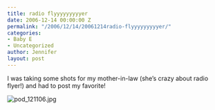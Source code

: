 ```yaml
---
title: radio flyyyyyyyyyer
date: 2006-12-14 00:00:00 Z
permalink: "/2006/12/14/20061214radio-flyyyyyyyyyer/"
categories:
- Baby E
- Uncategorized
author: Jennifer
layout: post
---
```


I was taking some shots for my mother-in-law (she&#8217;s crazy about radio flyer!) and had to post my favorite!

<img id="image86" alt="pod_121106.jpg" src="/teamelam/assets/images/radio-flyyyyyyyyyer/1166055598000-missing.jpg" />
